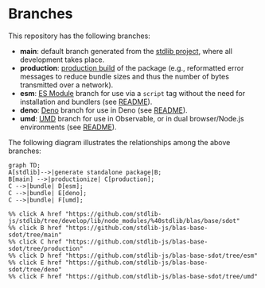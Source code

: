 <!--

@license Apache-2.0

Copyright (c) 2022 The Stdlib Authors.

Licensed under the Apache License, Version 2.0 (the "License");
you may not use this file except in compliance with the License.
You may obtain a copy of the License at

    http://www.apache.org/licenses/LICENSE-2.0

Unless required by applicable law or agreed to in writing, software
distributed under the License is distributed on an "AS IS" BASIS,
WITHOUT WARRANTIES OR CONDITIONS OF ANY KIND, either express or implied.
See the License for the specific language governing permissions and
limitations under the License.

-->

# Branches

This repository has the following branches:

-   **main**: default branch generated from the [stdlib project][stdlib-url], where all development takes place.
-   **production**: [production build][production-url] of the package (e.g., reformatted error messages to reduce bundle sizes and thus the number of bytes transmitted over a network).
-   **esm**: [ES Module][esm-url] branch for use via a `script` tag without the need for installation and bundlers (see [README][esm-readme]).
-   **deno**: [Deno][deno-url] branch for use in Deno (see [README][deno-readme]).
-   **umd**: [UMD][umd-url] branch for use in Observable, or in dual browser/Node.js environments (see [README][umd-readme]).

The following diagram illustrates the relationships among the above branches:

```mermaid
graph TD;
A[stdlib]-->|generate standalone package|B;
B[main] -->|productionize| C[production];
C -->|bundle| D[esm];
C -->|bundle| E[deno];
C -->|bundle| F[umd];

%% click A href "https://github.com/stdlib-js/stdlib/tree/develop/lib/node_modules/%40stdlib/blas/base/sdot"
%% click B href "https://github.com/stdlib-js/blas-base-sdot/tree/main"
%% click C href "https://github.com/stdlib-js/blas-base-sdot/tree/production"
%% click D href "https://github.com/stdlib-js/blas-base-sdot/tree/esm"
%% click E href "https://github.com/stdlib-js/blas-base-sdot/tree/deno"
%% click F href "https://github.com/stdlib-js/blas-base-sdot/tree/umd"
```

[stdlib-url]: https://github.com/stdlib-js/stdlib/tree/develop/lib/node_modules/%40stdlib/blas/base/sdot
[production-url]: https://github.com/stdlib-js/blas-base-sdot/tree/production
[deno-url]: https://github.com/stdlib-js/blas-base-sdot/tree/deno
[deno-readme]: https://github.com/stdlib-js/blas-base-sdot/blob/deno/README.md
[umd-url]: https://github.com/stdlib-js/blas-base-sdot/tree/umd
[umd-readme]: https://github.com/stdlib-js/blas-base-sdot/blob/umd/README.md
[esm-url]: https://github.com/stdlib-js/blas-base-sdot/tree/esm
[esm-readme]: https://github.com/stdlib-js/blas-base-sdot/blob/esm/README.md
